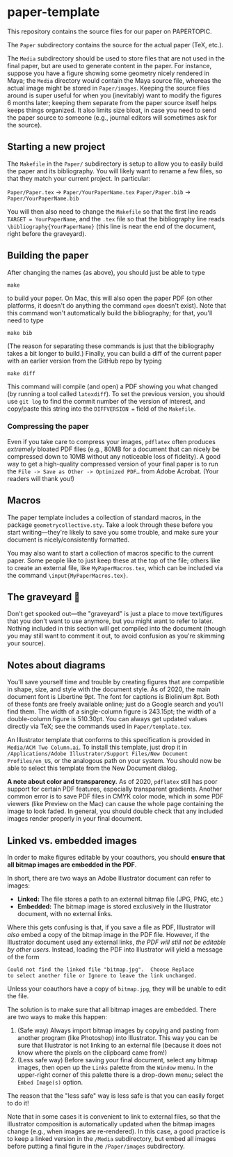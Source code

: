 # paper-template

This repository contains the source files for our paper on PAPERTOPIC.

The `Paper` subdirectory contains the source for the actual paper (TeX, etc.).

The `Media` subdirectory should be used to store files that are not used in the final paper, but are used to generate content in the paper.  For instance, suppose you have a figure showing some geometry nicely rendered in Maya; the `Media` directory would contain the Maya source file, whereas the actual image might be stored in `Paper/images`.  Keeping the source files around is super useful for when you (inevitably) want to modify the figures 6 months later; keeping them separate from the paper source itself helps keeps things organized.  It also limits size bloat, in case you need to send the paper source to someone (e.g., journal editors will sometimes ask for the source).

## Starting a new project

The `Makefile` in the `Paper/` subdirectory is setup to allow you to easily build the paper and its bibliography.  You will likely want to rename a few files, so that they match your current project.  In particular:

`Paper/Paper.tex` -> `Paper/YourPaperName.tex`
`Paper/Paper.bib` -> `Paper/YourPaperName.bib`

You will then also need to change the `Makefile` so that the first line reads `TARGET = YourPaperName`, and the `.tex` file so that the bibliography line reads `\bibliography{YourPaperName}` (this line is near the end of the document, right before the graveyard).

## Building the paper

After changing the names (as above), you should just be able to type

   `make`

to build your paper.  On Mac, this will also open the paper PDF (on other platforms, it doesn't do anything the command `open` doesn't exist).  Note that this command won't automatically build the bibliography; for that, you'll need to type

   `make bib`

(The reason for separating these commands is just that the bibliography takes a bit longer to build.)  Finally, you can build a diff of the current paper with an earlier version from the GitHub repo by typing

   `make diff`

This command will compile (and open) a PDF showing you what changed (by running a tool called `latexdiff`).  To set the previous version, you should use `git log` to find the commit number of the version of interest, and copy/paste this string into the `DIFFVERSION =` field of the `Makefile`.

### Compressing the paper

Even if you take care to compress your images, `pdflatex` often produces _extremely_ bloated PDF files (e.g., 80MB for a document that can nicely be compressed down to 10MB without any noticeable loss of fidelity).  A good way to get a high-quality compressed version of your final paper is to run the `File -> Save as Other -> Optimized PDF…` from Adobe Acrobat.  (Your readers will thank you!)

## Macros

The paper template includes a collection of standard macros, in the package `geometrycollective.sty`.  Take a look through these before you start writing—they're likely to save you some trouble, and make sure your document is nicely/consistently formatted.

You may also want to start a collection of macros specific to the current paper.  Some people like to just keep these at the top of the file; others like to create an external file, like `MyPaperMacros.tex`, which can be included via the command `\input{MyPaperMacros.tex}`.

## The graveyard 👻

Don't get spooked out—the "graveyard" is just a place to move text/figures that you don't want to use anymore, but you might want to refer to later.  Nothing included in this section will get compiled into the document (though you may still want to comment it out, to avoid confusion as you're skimming your source).

## Notes about diagrams

You'll save yourself time and trouble by creating figures that are compatible in shape, size, and style with the document style.  As of 2020, the main document font is Libertine 9pt.  The font for captions is Biolinium 8pt.  Both of these fonts are freely available online; just do a Google search and you'll find them.  The width of a single-column figure is 243.15pt; the width of a double-column figure is 510.30pt.  You can always get updated values directly via TeX; see the commands used in `Paper/template.tex`.

An Illustrator template that conforms to this specification is provided in `Media/ACM Two Column.ai`.  To install this template, just drop it in `/Applications/Adobe Illustrator/Support Files/New Document Profiles/en_US`, or the analogous path on your system.  You should now be able to select this template from the New Document dialog.

**A note about color and transparency.** As of 2020, `pdflatex` still has poor support for certain PDF features, especially transparent gradients.  Another common error is to save PDF files in CMYK color mode, which in some PDF viewers (like Preview on the Mac) can cause the whole page containing the image to look faded.  In general, you should double check that any included images render properly in your final document.  

## Linked vs. embedded images

In order to make figures editable by your coauthors, you should **ensure that all bitmap images are embedded in the PDF**.

In short, there are two ways an Adobe Illustrator document can refer to images:

- **Linked:** The file stores a path to an external bitmap file (JPG, PNG, etc.)
- **Embedded:** The bitmap image is stored exclusively in the Illustrator document, with no external links.

Where this gets confusing is that, if you save a file as PDF, Illustrator will _also_ embed a copy of the bitmap image in the PDF file.  However, if the Illustrator document used any external links, _the PDF will still not be editable by other users_.  Instead, loading the PDF into Illustrator will yield a message of the form

   ~~~
   Could not find the linked file "bitmap.jpg".  Choose Replace
   to select another file or Ignore to leave the link unchanged.
   ~~~

Unless your coauthors have a copy of `bitmap.jpg`, they will be unable to edit the file.

The solution is to make sure that all bitmap images are embedded.  There are two ways to make this happen:

1. (Safe way) Always import bitmap images by copying and pasting from another program (like Photoshop) into Illustrator.  This way you can be sure that Illustrator is not linking to an external file (because it does not know where the pixels on the clipboard came from!)
2. (Less safe way) Before saving your final document, select any bitmap images, then open up the `Links` palette from the `Window` menu.  In the upper-right corner of this palette there is a drop-down menu; select the `Embed Image(s)` option.

The reason that the "less safe" way is less safe is that you can easily forget to do it!

Note that in some cases it is convenient to link to external files, so that the Illustrator composition is automatically updated when the bitmap images change (e.g., when images are re-rendered).  In this case, a good practice is to keep a linked version in the `/Media` subdirectory, but embed all images before putting a final figure in the `/Paper/images` subdirectory.

